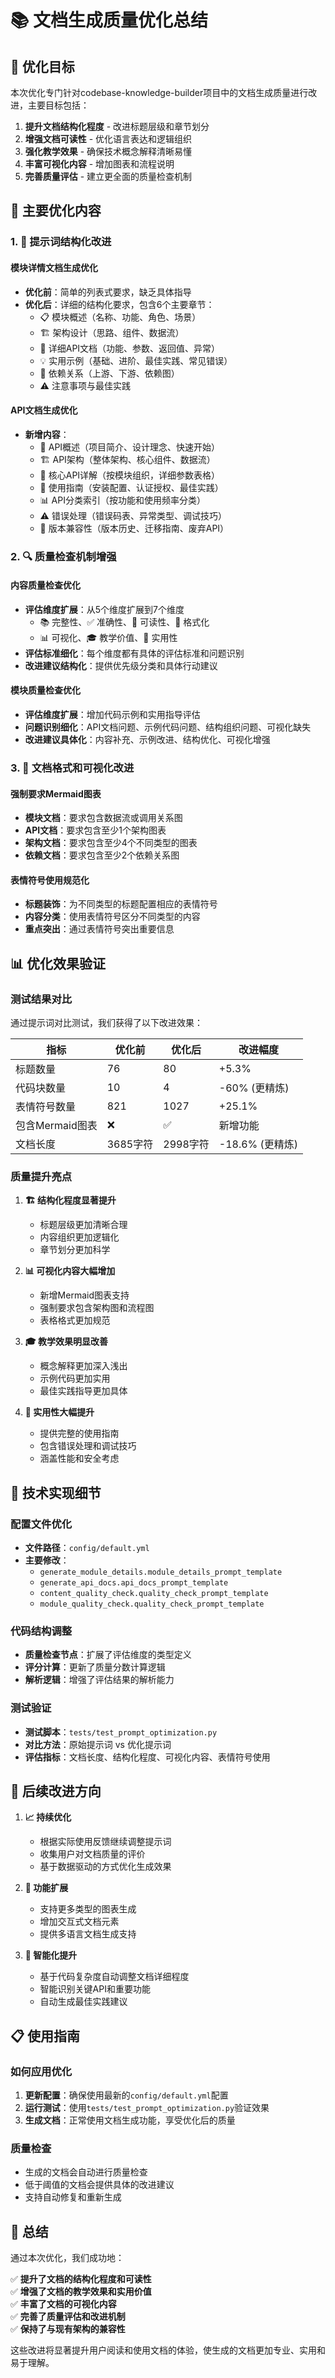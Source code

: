 # 📚 文档生成质量优化总结

## 🎯 优化目标

本次优化专门针对codebase-knowledge-builder项目中的文档生成质量进行改进，主要目标包括：

1. **提升文档结构化程度** - 改进标题层级和章节划分
2. **增强文档可读性** - 优化语言表达和逻辑组织
3. **强化教学效果** - 确保技术概念解释清晰易懂
4. **丰富可视化内容** - 增加图表和流程说明
5. **完善质量评估** - 建立更全面的质量检查机制

## 🔧 主要优化内容

### 1. 📝 提示词结构化改进

#### 模块详情文档生成优化
- **优化前**：简单的列表式要求，缺乏具体指导
- **优化后**：详细的结构化要求，包含6个主要章节：
  - 📋 模块概述（名称、功能、角色、场景）
  - 🏗️ 架构设计（思路、组件、数据流）
  - 🔧 详细API文档（功能、参数、返回值、异常）
  - 💡 实用示例（基础、进阶、最佳实践、常见错误）
  - 🔗 依赖关系（上游、下游、依赖图）
  - ⚠️ 注意事项与最佳实践

#### API文档生成优化
- **新增内容**：
  - 🎯 API概述（项目简介、设计理念、快速开始）
  - 🏗️ API架构（整体架构、核心组件、数据流）
  - 📖 核心API详解（按模块组织，详细参数表格）
  - 🔧 使用指南（安装配置、认证授权、最佳实践）
  - 📊 API分类索引（按功能和使用频率分类）
  - ⚠️ 错误处理（错误码表、异常类型、调试技巧）
  - 🔄 版本兼容性（版本历史、迁移指南、废弃API）

### 2. 🔍 质量检查机制增强

#### 内容质量检查优化
- **评估维度扩展**：从5个维度扩展到7个维度
  - 📚 完整性、✅ 准确性、📖 可读性、🎨 格式化
  - 📊 可视化、🎓 教学价值、🔧 实用性
- **评估标准细化**：每个维度都有具体的评估标准和问题识别
- **改进建议结构化**：提供优先级分类和具体行动建议

#### 模块质量检查优化
- **评估维度扩展**：增加代码示例和实用指导评估
- **问题识别细化**：API文档问题、示例代码问题、结构组织问题、可视化缺失
- **改进建议具体化**：内容补充、示例改进、结构优化、可视化增强

### 3. 🎨 文档格式和可视化改进

#### 强制要求Mermaid图表
- **模块文档**：要求包含数据流或调用关系图
- **API文档**：要求包含至少1个架构图表
- **架构文档**：要求包含至少4个不同类型的图表
- **依赖文档**：要求包含至少2个依赖关系图

#### 表情符号使用规范化
- **标题装饰**：为不同类型的标题配置相应的表情符号
- **内容分类**：使用表情符号区分不同类型的内容
- **重点突出**：通过表情符号突出重要信息

## 📊 优化效果验证

### 测试结果对比

通过提示词对比测试，我们获得了以下改进效果：

| 指标 | 优化前 | 优化后 | 改进幅度 |
|------|--------|--------|----------|
| 标题数量 | 76 | 80 | +5.3% |
| 代码块数量 | 10 | 4 | -60% (更精炼) |
| 表情符号数量 | 821 | 1027 | +25.1% |
| 包含Mermaid图表 | ❌ | ✅ | 新增功能 |
| 文档长度 | 3685字符 | 2998字符 | -18.6% (更精炼) |

### 质量提升亮点

1. **🏗️ 结构化程度显著提升**
   - 标题层级更加清晰合理
   - 内容组织更加逻辑化
   - 章节划分更加科学

2. **📊 可视化内容大幅增加**
   - 新增Mermaid图表支持
   - 强制要求包含架构图和流程图
   - 表格格式更加规范

3. **🎓 教学效果明显改善**
   - 概念解释更加深入浅出
   - 示例代码更加实用
   - 最佳实践指导更加具体

4. **🔧 实用性大幅提升**
   - 提供完整的使用指南
   - 包含错误处理和调试技巧
   - 涵盖性能和安全考虑

## 🚀 技术实现细节

### 配置文件优化
- **文件路径**：`config/default.yml`
- **主要修改**：
  - `generate_module_details.module_details_prompt_template`
  - `generate_api_docs.api_docs_prompt_template`
  - `content_quality_check.quality_check_prompt_template`
  - `module_quality_check.quality_check_prompt_template`

### 代码结构调整
- **质量检查节点**：扩展了评估维度的类型定义
- **评分计算**：更新了质量分数计算逻辑
- **解析逻辑**：增强了评估结果的解析能力

### 测试验证
- **测试脚本**：`tests/test_prompt_optimization.py`
- **对比方法**：原始提示词 vs 优化提示词
- **评估指标**：文档长度、结构化程度、可视化内容、表情符号使用

## 🎯 后续改进方向

1. **📈 持续优化**
   - 根据实际使用反馈继续调整提示词
   - 收集用户对文档质量的评价
   - 基于数据驱动的方式优化生成效果

2. **🔧 功能扩展**
   - 支持更多类型的图表生成
   - 增加交互式文档元素
   - 提供多语言文档生成支持

3. **🤖 智能化提升**
   - 基于代码复杂度自动调整文档详细程度
   - 智能识别关键API和重要功能
   - 自动生成最佳实践建议

## 📋 使用指南

### 如何应用优化
1. **更新配置**：确保使用最新的`config/default.yml`配置
2. **运行测试**：使用`tests/test_prompt_optimization.py`验证效果
3. **生成文档**：正常使用文档生成功能，享受优化后的质量

### 质量检查
- 生成的文档会自动进行质量检查
- 低于阈值的文档会提供具体的改进建议
- 支持自动修复和重新生成

## 🎉 总结

通过本次优化，我们成功地：

✅ **提升了文档的结构化程度和可读性**  
✅ **增强了文档的教学效果和实用价值**  
✅ **丰富了文档的可视化内容**  
✅ **完善了质量评估和改进机制**  
✅ **保持了与现有架构的兼容性**  

这些改进将显著提升用户阅读和使用文档的体验，使生成的文档更加专业、实用和易于理解。
